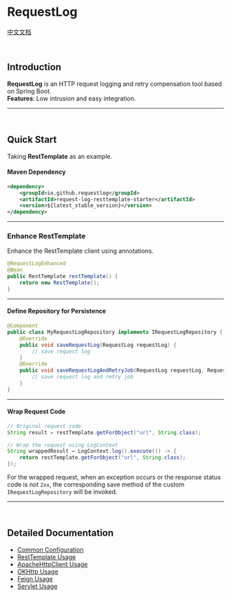 # RequestLog

[中文文档](README-zh.md)

<br/>

## Introduction

**RequestLog** is an HTTP request logging and retry compensation tool based on Spring Boot.
<br/>
**Features**: Low intrusion and easy integration.

---

<br/>

## Quick Start <a name="quick_start"></a>

Taking **RestTemplate** as an example.

#### Maven Dependency
```xml
<dependency>
    <groupId>io.github.requestlog</groupId>
    <artifactId>request-log-resttemplate-starter</artifactId>
    <version>${latest_stable_version}</version>
</dependency>
```

---

### Enhance RestTemplate

Enhance the RestTemplate client using annotations.
```java
@RequestLogEnhanced 
@Bean
public RestTemplate restTemplate() {
    return new RestTemplate();
}
```

---

#### Define Repository for Persistence

```java
@Component
public class MyRequestLogRepository implements IRequestLogRepository {
    @Override
    public void saveRequestLog(RequestLog requestLog) {
        // save request log
    }
    @Override
    public void saveRequestLogAndRetryJob(RequestLog requestLog, RequestRetryJob requestRetryJob) {
        // save request log and retry job
    }
}
```

---

#### Wrap Request Code

```java
// Original request code
String result = restTemplate.getForObject("url", String.class);

// Wrap the request using LogContext
String wrappedResult = LogContext.log().execute(() -> {
    return restTemplate.getForObject("url", String.class);
});
```

For the wrapped request, when an exception occurs or the response status code is not `2xx`, the corresponding save method of the custom `IRequestLogRepository` will be invoked.


---

<br/>

## Detailed Documentation

- [Common Configuration](/docs/en/common_usage.md)
- [RestTemplate Usage](/docs/en/rest_template_usage.md)
- [ApacheHttpClient Usage](/docs/en/apache_http_client_usage.md)
- [OKHttp Usage](/docs/en/ok_http_usage.md)
- [Feign Usage](/docs/en/feign_usage.md)
- [Servlet Usage](/docs/en/servlet_usage.md)